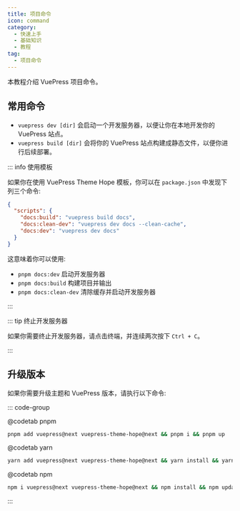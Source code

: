 ```yaml
---
title: 项目命令
icon: command
category:
  - 快速上手
  - 基础知识
  - 教程
tag:
  - 项目命令
---
```


本教程介绍 VuePress 项目命令。

<!-- more -->

## 常用命令

- `vuepress dev [dir]` 会启动一个开发服务器，以便让你在本地开发你的 VuePress 站点。
- `vuepress build [dir]` 会将你的 VuePress 站点构建成静态文件，以便你进行后续部署。

::: info 使用模板

如果你在使用 VuePress Theme Hope 模板，你可以在 `package.json` 中发现下列三个命令:

```json
{
  "scripts": {
    "docs:build": "vuepress build docs",
    "docs:clean-dev": "vuepress dev docs --clean-cache",
    "docs:dev": "vuepress dev docs"
  }
}
```

这意味着你可以使用:

- `pnpm docs:dev` 启动开发服务器
- `pnpm docs:build` 构建项目并输出
- `pnpm docs:clean-dev` 清除缓存并启动开发服务器

:::

::: tip 终止开发服务器

如果你需要终止开发服务器，请点击终端，并连续两次按下 `Ctrl + C`。

:::

## 升级版本

如果你需要升级主题和 VuePress 版本，请执行以下命令:

::: code-group

@codetab pnpm

```bash
pnpm add vuepress@next vuepress-theme-hope@next && pnpm i && pnpm up
```

@codetab yarn

```bash
yarn add vuepress@next vuepress-theme-hope@next && yarn install && yarn upgrade
```

@codetab npm

```bash
npm i vuepress@next vuepress-theme-hope@next && npm install && npm update
```

:::
